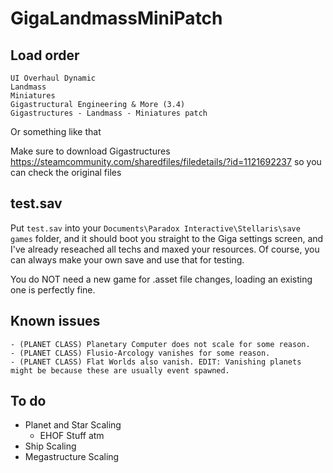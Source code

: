 # GigaLandmassMiniPatch

## Load order
```
UI Overhaul Dynamic
Landmass
Miniatures
Gigastructural Engineering & More (3.4)
Gigastructures - Landmass - Miniatures patch
```
Or something like that

Make sure to download Gigastructures https://steamcommunity.com/sharedfiles/filedetails/?id=1121692237 so you can check the original files

## test.sav
Put `test.sav` into your `Documents\Paradox Interactive\Stellaris\save games` folder, and it should boot you straight to the Giga settings screen, and I've already reseached all techs and maxed your resources. Of course, you can always make your own save and use that for testing.

You do NOT need a new game for .asset file changes, loading an existing one is perfectly fine.

## Known issues
```
- (PLANET CLASS) Planetary Computer does not scale for some reason.  
- (PLANET CLASS) Flusio-Arcology vanishes for some reason.  
- (PLANET CLASS) Flat Worlds also vanish. EDIT: Vanishing planets might be because these are usually event spawned.  
```
## To do
- Planet and Star Scaling  
  - EHOF Stuff atm  
- Ship Scaling  
- Megastructure Scaling  
